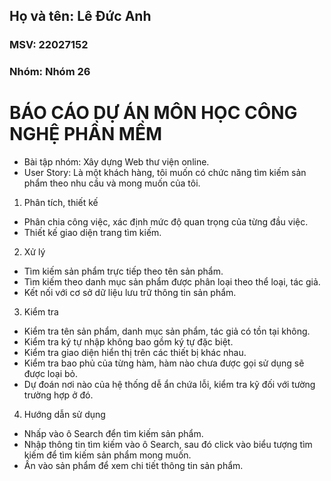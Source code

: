 ## Họ và tên: Lê Đức Anh
### MSV: 22027152
### Nhóm: Nhóm 26

# BÁO CÁO DỰ ÁN MÔN HỌC CÔNG NGHỆ PHẦN MỀM
* Bài tập nhóm: Xây dựng Web thư viện online.
* User Story: Là một khách hàng, tôi muốn có chức năng tìm kiếm sản phẩm theo nhu cầu và mong muốn của tôi.
1. Phân tích, thiết kế
- Phân chia công việc, xác định mức độ quan trọng của từng đầu việc.
- Thiết kế giao diện trang tìm kiếm.

2. Xử lý
- Tìm kiếm sản phẩm trực tiếp theo tên sản phẩm.
- Tìm kiếm theo danh mục sản phẩm được phân loại theo thể loại, tác giả.
- Kết nối với cơ sở dữ liệu lưu trữ thông tin sản phẩm.

3. Kiểm tra
- Kiểm tra tên sản phẩm, danh mục sản phẩm, tác giả có tồn tại không.
- Kiểm tra ký tự nhập không bao gồm ký tự đặc biệt.
- Kiểm tra giao diện hiển thị trên các thiết bị khác nhau.
- Kiểm tra bao phủ của từng hàm, hàm nào chưa được gọi sử dụng sẽ được loại bỏ.
- Dự đoán nơi nào của hệ thống dễ ẩn chứa lỗi, kiểm tra kỹ đối với tường trường hợp ở đó. 

4. Hướng dẫn sử dụng
- Nhấp vào ô Search đển tìm kiếm sản phẩm.
- Nhập thông tin tìm kiếm vào ô Search, sau đó click vào biểu tượng tìm kiếm để tìm kiếm sản phẩm mong muốn.
- Ấn vào sản phẩm để xem chi tiết thông tin sản phẩm.
